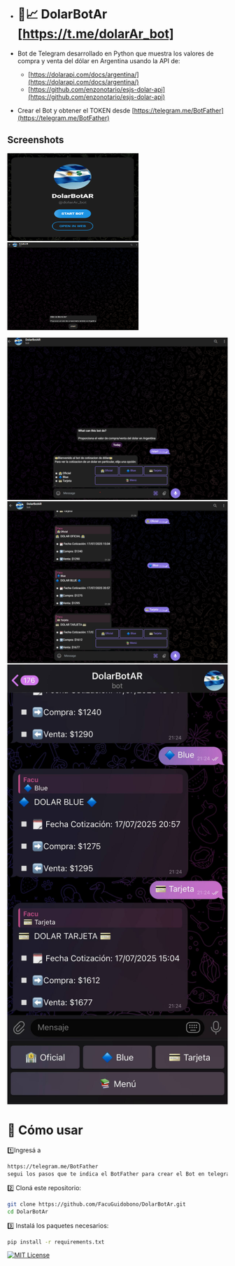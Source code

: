 - # 📱📈 DolarBotAr   [https://t.me/dolarAr_bot]

- Bot de Telegram desarrollado en Python que muestra los valores de compra y venta del dólar en Argentina usando la API de:
  - [https://dolarapi.com/docs/argentina/](https://dolarapi.com/docs/argentina/)
  - [https://github.com/enzonotario/esjs-dolar-api](https://github.com/enzonotario/esjs-dolar-api)

- Crear el Bot y obtener el TOKEN desde [https://telegram.me/BotFather](https://telegram.me/BotFather)

## Screenshots

<img src="https://github.com/FacuGuidobono/DolarBotAr/blob/main/images/0.png" width="300" height="200"/>
<img src="https://github.com/FacuGuidobono/DolarBotAr/blob/main/images/1.png" width="300" height="200"/>

![](https://github.com/FacuGuidobono/DolarBotAr/blob/main/images/2.png) ![](https://github.com/FacuGuidobono/DolarBotAr/blob/main/images/3.png)
![](https://github.com/FacuGuidobono/DolarBotAr/blob/main/images/phone.jpg)

# 📒 Cómo usar

1️⃣Ingresá a
```bash
https://telegram.me/BotFather
segui los pasos que te indica el BotFather para crear el Bot en telegram y obtener el TOKEN del mismo.
```

2️⃣ Cloná este repositorio:
```bash
git clone https://github.com/FacuGuidobono/DolarBotAr.git
cd DolarBotAr 
```

3️⃣ Instalá los paquetes necesarios:
```bash
pip install -r requirements.txt
```


[![MIT License](https://img.shields.io/badge/License-MIT-green.svg)](https://choosealicense.com/licenses/mit/)
